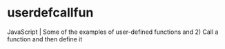 # userdefcallfun
JavaScript | Some of the examples of user-defined functions and 2) Call a function and then define it 
